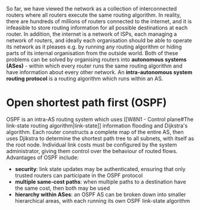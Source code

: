 So far, we have viewed the network as a collection of interconnected routers where all routers execute the same routing algorithm. In reality, there are hundreds of millions of routers connected to the internet, and it is infeasible to store routing information for all possible destinations at each router. In addition, the internet is a network of ISPs, each managing a network of routers, and ideally each organisation should be able to operate its network as it pleases e.g. by running any routing algorithm or hiding parts of its internal organisation from the outside world.
Both of these problems can be solved by organising routers into **autonomous systems (ASes)** - within which every router runs the same routing algorithm and have information about every other network. An **intra-autonomous system routing protocol** is a routing algorithm which runs within an AS.
# Open shortest path first (OSPF)
OSPF is an intra-AS routing system which uses [[W8N1 - Control plane#The link-state routing algorithm|link-state]] information flooding and Dijkstra's algorithm. Each router constructs a complete map of the entire AS, then uses Djikstra to determine the shortest path tree to all subnets, with itself as the root node. Individual link costs must be configured by the system administrator, giving them control over the behaviour of routed flows.
Advantages of OSPF include:
- **security**: link state updates may be authenticated, ensuring that only trusted routers can participate in the OSPF protocol
- **multiple same-cost paths**: when multiple paths to a destination have the same cost, then both may be used
- **hierarchy within ASes**: an OSPF AS can be broken down into smaller hierarchical areas, with each running its own OSPF link-state algorithm
